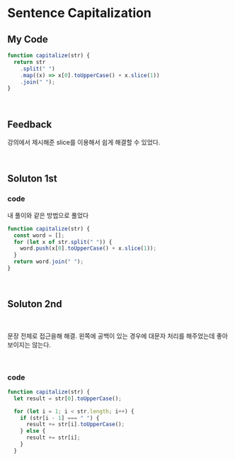 # Sentence Capitalization

## My Code

```javascript
function capitalize(str) {
  return str
    .split(" ")
    .map((x) => x[0].toUpperCase() + x.slice(1))
    .join(" ");
}
```

<br/>

## Feedback

강의에서 제시해준 slice를 이용해서 쉽게 해결할 수 있었다.

<br/>

## Soluton 1st

### code

내 풀이와 같은 방법으로 풀었다

```javascript
function capitalize(str) {
  const word = [];
  for (let x of str.split(" ")) {
    word.push(x[0].toUpperCase() + x.slice(1));
  }
  return word.join(" ");
}
```

<br/>

## Soluton 2nd

<br/>

문장 전체로 접근을해 해결.
왼쪽에 공백이 있는 경우에 대문자 처리를 해주었는데 좋아보이지는 않는다.

<br/>

### code

```javascript
function capitalize(str) {
  let result = str[0].toUpperCase();

  for (let i = 1; i < str.length; i++) {
    if (str[i - 1] === " ") {
      result += str[i].toUpperCase();
    } else {
      result += str[i];
    }
  }
```
